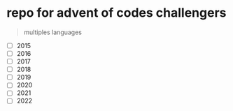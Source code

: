 # repo for advent of codes challengers 

> multiples languages

- [ ] 2015 
- [ ] 2016 
- [ ] 2017 
- [ ] 2018 
- [ ] 2019 
- [ ] 2020 
- [ ] 2021 
- [ ] 2022 
